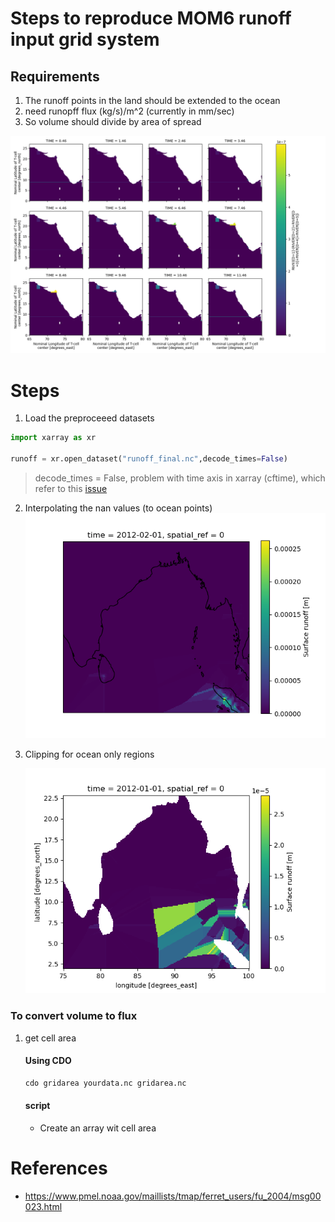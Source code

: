# Steps to reproduce MOM6 runoff input grid system

## Requirements

1. The runoff points in the land should be extended to the ocean
2. need runopff flux (kg/s)/m^2  (currently in mm/sec)
3. So volume should divide by area of spread

![](run_sam_months.png)



# Steps

1. Load the preproceeed datasets 

```python
import xarray as xr

runoff = xr.open_dataset("runoff_final.nc",decode_times=False)


```
> decode_times = False, problem with time axis in xarray (cftime), which refer to this  [issue](https://github.com/nmathewa/MOM6dev/issues/16)

2. Interpolating the nan values (to ocean points) 
   ![](filled_nan.png)


3. Clipping for ocean only regions

   ![](masked_clip.png)
   


### To convert volume to flux

1. get cell area 
   #### Using CDO
   ```bash 
   cdo gridarea yourdata.nc gridarea.nc 
   ```
   #### script

   - Create an array wit cell area


# References

- https://www.pmel.noaa.gov/maillists/tmap/ferret_users/fu_2004/msg00023.html